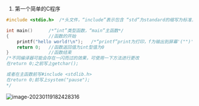 1. 第一个简单的C程序

```c 
#include <stdio.h>	/*头文件，“include”表示包含 “std”为standard的缩写为标准，“i”为input输入，“o”为output输出，“h”为					head为头部*/

int main()		/*“int”类型函数，“main”主函数*/
{				//函数的开始
    printf("hello world!\n");	/*“printf”print为打印，f为输出到屏幕'("")'用来包含函数内容，内容“hello world!”，\n							 为换行符，';'用来表示printf函数使用结束。*/
    return 0;	//函数返回值为int型值为0
}				//函数结束
/*不同编译器可能会存在一闪而过的效果，可使用一下方法进行更改
在return 0;之前写上getchar();

或者在主函数前写#include <stdlib.h>
在return 0;前写上system("pause");
*/
```


![image-20230119182428316](https://user-images.githubusercontent.com/58361326/213431081-9c32c447-f825-4abe-bcbb-e6ddf0470fc5.png)
